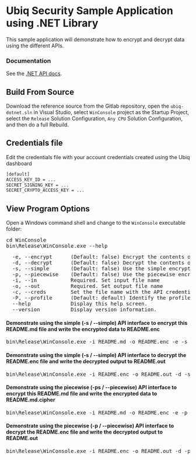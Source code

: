 # Ubiq Security Sample Application using .NET Library


This sample application will demonstrate how to encrypt and decrypt data using 
the different APIs.


### Documentation

See the [.NET API docs](https://dev.ubiqsecurity.com/docs/api).

## Build From Source

Download the reference source from the Gitlab repository, open the ```ubiq-dotnet.sln``` in Visual Studio,
select ```WinConsole``` project as the Startup Project, select the ```Release``` Solution Configuration, ```Any CPU``` Solution Configuration, and then do a full Rebuild.

## Credentials file

Edit the credentials file with your account credentials created using the Ubiq dashboard

```sh
[default]
ACCESS_KEY_ID = ...
SECRET_SIGNING_KEY = ...
SECRET_CRYPTO_ACCESS_KEY = ...
```
## View Program Options

Open a Windows command shell and change to the ```WinConsole``` executable folder:

<pre>
cd WinConsole
bin\Release\WinConsole.exe --help
</pre>

<pre>
  -e, --encrypt      (Default: false) Encrypt the contents of the input file and write the results to output file
  -d, --decrypt      (Default: false) Decrypt the contents of the input file and write the results to output file
  -s, --simple       (Default: false) Use the simple encryption / decryption interfaces
  -p, --piecewise    (Default: false) Use the piecewise encryption / decryption interfaces
  -i, --in           Required. Set input file name
  -o, --out          Required. Set output file name
  -c, --creds        Set the file name with the API credentials
  -P, --profile      (Default: default) Identify the profile within the credentials file
  --help             Display this help screen.
  --version          Display version information.
</pre>


#### Demonstrate using the simple (-s / --simple) API interface to encrypt this README.md file and write the encrypted data to README.enc

<pre>
bin\Release\WinConsole.exe -i README.md -o README.enc -e -s -c credentials
</pre>

#### Demonstrate using the simple (-s / --simple) API interface to decrypt the README.enc file and write the decrypted output to README.out

<pre>
bin\Release\WinConsole.exe -i README.enc -o README.out -d -s -c credentials
</pre>

#### Demonstrate using the piecewise (-ps / --piecewise) API interface to encrypt this README.md file and write the encrypted data to README.md.cipher

<pre>
bin\Release\WinConsole.exe -i README.md -o README.enc -e -p -c credentials
</pre>

#### Demonstrate using the piecewise (-p / --piecewise) API interface to decrypt the README.enc file and write the decrypted output to README.out

<pre>
bin\Release\WinConsole.exe -i README.enc -o README.out -d -p -c credentials 
</pre>


